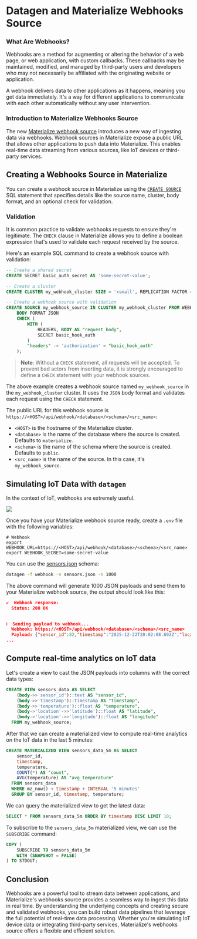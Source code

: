 # Datagen and Materialize Webhooks Source

### What Are Webhooks?

Webhooks are a method for augmenting or altering the behavior of a web page, or web application, with custom callbacks. These callbacks may be maintained, modified, and managed by third-party users and developers who may not necessarily be affiliated with the originating website or application.

A webhook delivers data to other applications as it happens, meaning you get data immediately. It's a way for different applications to communicate with each other automatically without any user intervention.

### Introduction to Materialize Webhooks Source

The new [Materialize webhook source](https://materialize.com/docs/sql/create-source/webhook) introduces a new way of ingesting data via webhooks. Webhook sources in Materialize expose a public URL that allows other applications to push data into Materialize. This enables real-time data streaming from various sources, like IoT devices or third-party services.

## Creating a Webhooks Source in Materialize

You can create a webhook source in Materialize using the [`CREATE SOURCE`](https://materialize.com/docs/sql/create-source/) SQL statement that specifies details like the source name, cluster, body format, and an optional check for validation.

### Validation

It is common practice to validate webhooks requests to ensure they're legitimate. The `CHECK` clause in Materialize allows you to define a boolean expression that's used to validate each request received by the source.

Here's an example SQL command to create a webhook source with validation:

```sql
-- Create a shared secret
CREATE SECRET basic_auth_secret AS 'some-secret-value';

-- Create a cluster
CREATE CLUSTER my_webhook_cluster SIZE = 'xsmall', REPLICATION FACTOR = 1;

-- Create a webhook source with validation
CREATE SOURCE my_webhook_source IN CLUSTER my_webhook_cluster FROM WEBHOOK
    BODY FORMAT JSON
    CHECK (
        WITH (
            HEADERS, BODY AS "request_body",
            SECRET basic_hook_auth
        )
        "headers" -> 'authorization' = "basic_hook_auth"
    );
```

> **Note**: Without a `CHECK` statement, all requests will be accepted. To prevent bad actors from inserting data, it is strongly encouraged to define a `CHECK` statement with your webhook sources.

The above example creates a webhook source named `my_webhook_source` in the `my_webhook_cluster` cluster. It uses the `JSON` body format and validates each request using the `CHECK` statement.

The public URL for this webhook source is `https://<HOST>/api/webhook/<database>/<schema>/<src_name>`:
- `<HOST>` is the hostname of the Materialize cluster.
- `<database>` is the name of the database where the source is created. Defaults to `materialize`.
- `<schema>` is the name of the schema where the source is created. Defaults to `public`.
- `<src_name>` is the name of the source. In this case, it's `my_webhook_source`.

## Simulating IoT Data with `datagen`

In the context of IoT, webhooks are extremely useful.

![](https://imgur.com/EnW33xM.png)

Once you have your Materialize webhook source ready, create a `.env` file with the following variables:

```
# Webhook
export WEBHOOK_URL=https://<HOST>/api/webhook/<database>/<schema>/<src_name>
export WEBHOOK_SECRET=some-secret-value
```

You can use the [sensors.json](sensors.json) schema:

```bash
datagen -f webhook -s sensors.json -n 1000
```

The above command will generate 1000 JSON payloads and send them to your Materialize webhook source, the output should look like this:

```json
✔  Webhook response:
  Status: 200 OK


ℹ  Sending payload to webhook...
  Webhook: https://<HOST>/api/webhook/<database>/<schema>/<src_name>
  Payload: {"sensor_id":82,"timestamp":"2025-12-22T20:02:08.692Z","location":{"latitude":-9,"longitude":97},"temperature":40.46}
...
```

## Compute real-time analytics on IoT data

Let's create a view to cast the JSON payloads into columns with the correct data types:

```sql
CREATE VIEW sensors_data AS SELECT
    (body->>'sensor_id')::text AS "sensor_id",
    (body->>'timestamp')::timestamp AS "timestamp",
    (body->>'temperature')::float AS "temperature",
    (body->'location'->>'latitude')::float AS "latitude",
    (body->'location'->>'longitude')::float AS "longitude"
  FROM my_webhook_source;
```

After that we can create a materialized view to compute real-time analytics on the IoT data in the last 5 minutes:

```sql
CREATE MATERIALIZED VIEW sensors_data_5m AS SELECT
    sensor_id,
    timestamp,
    temperature,
    COUNT(*) AS "count",
    AVG(temperature) AS "avg_temperature"
  FROM sensors_data
  WHERE mz_now() < timestamp + INTERVAL '5 minutes'
  GROUP BY sensor_id, timestamp, temperature;
```

We can query the materialized view to get the latest data:

```sql
SELECT * FROM sensors_data_5m ORDER BY timestamp DESC LIMIT 10;
```

To subscribe to the `sensors_data_5m` materialized view, we can use the `SUBSCRIBE` command:

```sql
COPY (
    SUBSCRIBE TO sensors_data_5m
    WITH (SNAPSHOT = FALSE)
) TO STDOUT;
```

## Conclusion

Webhooks are a powerful tool to stream data between applications, and Materialize's webhooks source provides a seamless way to ingest this data in real time. By understanding the underlying concepts and creating secure and validated webhooks, you can build robust data pipelines that leverage the full potential of real-time data processing. Whether you're simulating IoT device data or integrating third-party services, Materialize's webhooks source offers a flexible and efficient solution.
